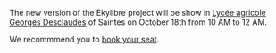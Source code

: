 The new version of the Ekylibre project will be show in [Lycée agricole Georges Desclaudes](http://www.desclaude.com/index.php?id=plan) of Saintes on October 18th from 10 AM to 12 AM.

We recommmend you to [book your seat](https://docs.google.com/forms/d/12fuv99HZ_dk0_FBFM6F14mM-vSe3QeERpnpJQ9RxfII/viewform).


